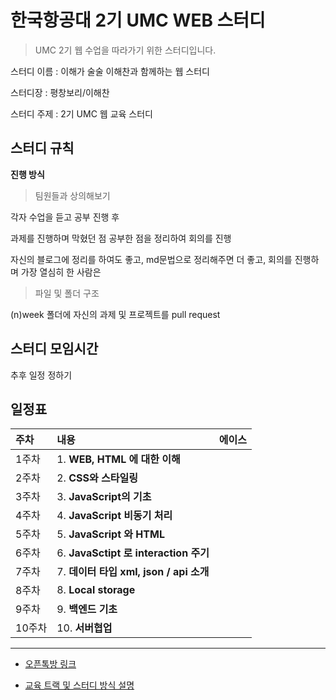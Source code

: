 # 한국항공대 2기 UMC WEB 스터디

> UMC 2기 웹 수업을 따라가기 위한 스터디입니다.
> 
스터디 이름 : 이해가 술술 이해찬과 함께하는 웹 스터디

스터디장 : 평창보리/이해찬

스터디 주제 : 2기 UMC 웹 교육 스터디 

## 스터디 규칙

**진행 방식**

>팀원들과 상의해보기

각자 수업을 듣고 공부 진행 후

과제를 진행하며 막혔던 점 공부한 점을 정리하여 회의를 진행

자신의 블로그에 정리를 하여도 좋고, md문법으로 정리해주면 더 좋고, 회의를 진행하며 가장 열심히 한 사람은

>파일 및 폴더 구조

(n)week 폴더에 자신의 과제 및 프로젝트를 pull request 

## 스터디 모임시간

 추후 일정 정하기

## 일정표

|주차|내용|에이스|
|:---|:---|---:|
|1주차|1. **WEB, HTML 에 대한 이해**|
|2주차|2. **CSS와 스타일링**|
|3주차|3. **JavaScript의 기초**|
|4주차|4. **JavaScript 비동기 처리**|
|5주차|5. **JavaScript 와 HTML**|
|6주차|6. **JavaSctipt 로 interaction 주기**|
|7주차|7. **데이터 타입 xml, json / api 소개**|
|8주차|8. **Local storage**|
|9주차|9. **백엔드 기초**|
|10주차|10. **서버협업**|




---
* [오픈톡방 링크](https://open.kakao.com/o/geSTgx5d)
 
* [교육 트랙 및 스터디 방식 설명](https://makeus-challenge.notion.site/1045e12af9c24913be1ab4b222e466cc)
